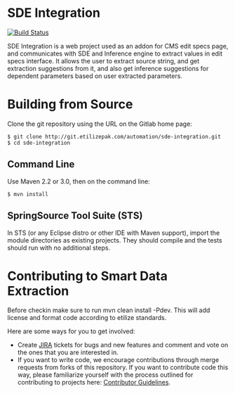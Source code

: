 # SDE Integration

[![Build Status](http://build.etilizepak.com/buildStatus/icon?job=sde-integration-nightly)](http://build.etilizepak.com/job/sde-integration-nightly/)

SDE Integration is a web project used as an addon for CMS edit specs page, and communicates with SDE and Inference engine to extract values in edit specs interface. It allows the user to extract source string, and get extraction suggestions from it, and also get inference suggestions for dependent parameters based on user extracted parameters.

# Building from Source

Clone the git repository using the URL on the Gitlab home page:

    $ git clone http://git.etilizepak.com/automation/sde-integration.git
    $ cd sde-integration

## Command Line
Use Maven 2.2 or 3.0, then on the command line:

    $ mvn install

## SpringSource Tool Suite (STS)
In STS (or any Eclipse distro or other IDE with Maven support), import the module directories as existing projects.  They should compile and the tests should run with no additional steps.

# Contributing to Smart Data Extraction
Before checkin make sure to run mvn clean install -Pdev. This will add license and format code according to etilize standards.

Here are some ways for you to get involved:

* Create [JIRA](http://jira.etilizepak.com/browse/SDE) tickets for bugs and new features and comment and vote on the ones that you are interested in.
* If you want to write code, we encourage contributions through merge requests from forks of this repository.
If you want to contribute code this way, please familiarize yourself with the process outlined for contributing to projects here: [Contributor Guidelines](http://git.etilizepak.com/automation/sde/wikis/Contributor-Guidelines).
